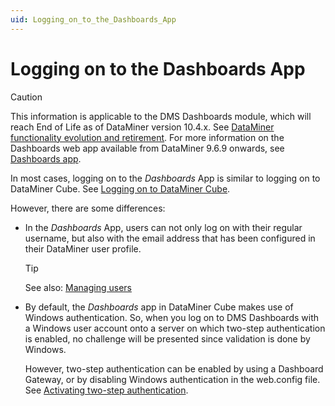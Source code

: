 ```yaml
---
uid: Logging_on_to_the_Dashboards_App
---
```


# Logging on to the Dashboards App

> [!CAUTION]
> This information is applicable to the DMS Dashboards module, which will reach End of Life as of DataMiner version 10.4.x. See [DataMiner functionality evolution and retirement](xref:Software_support_life_cycles#dataminer-functionality-evolution-and-retirement). For more information on the Dashboards web app available from DataMiner 9.6.9 onwards, see [Dashboards app](xref:newR_D).

In most cases, logging on to the *Dashboards* App is similar to logging on to DataMiner Cube. See [Logging on to DataMiner Cube](xref:Logging_on_to_DataMiner_Cube).

However, there are some differences:

- In the *Dashboards* App, users can not only log on with their regular username, but also with the email address that has been configured in their DataMiner user profile.

    > [!TIP]
    > See also:
    > [Managing users](xref:Managing_users)

- By default, the *Dashboards* app in DataMiner Cube makes use of Windows authentication. So, when you log on to DMS Dashboards with a Windows user account onto a server on which two-step authentication is enabled, no challenge will be presented since validation is done by Windows.

    However, two-step authentication can be enabled by using a Dashboard Gateway, or by disabling Windows authentication in the web.config file. See [Activating two-step authentication](xref:Customizing_the_legacy_Dashboards_app#activating-two-step-authentication).
